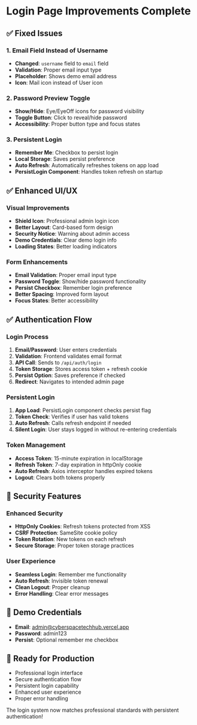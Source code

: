 # Login Page Improvements Complete

## ✅ Fixed Issues

### 1. Email Field Instead of Username
- **Changed**: `username` field to `email` field
- **Validation**: Proper email input type
- **Placeholder**: Shows demo email address
- **Icon**: Mail icon instead of User icon

### 2. Password Preview Toggle
- **Show/Hide**: Eye/EyeOff icons for password visibility
- **Toggle Button**: Click to reveal/hide password
- **Accessibility**: Proper button type and focus states

### 3. Persistent Login
- **Remember Me**: Checkbox to persist login
- **Local Storage**: Saves persist preference
- **Auto Refresh**: Automatically refreshes tokens on app load
- **PersistLogin Component**: Handles token refresh on startup

## ✅ Enhanced UI/UX

### Visual Improvements
- **Shield Icon**: Professional admin login icon
- **Better Layout**: Card-based form design
- **Security Notice**: Warning about admin access
- **Demo Credentials**: Clear demo login info
- **Loading States**: Better loading indicators

### Form Enhancements
- **Email Validation**: Proper email input type
- **Password Toggle**: Show/hide password functionality
- **Persist Checkbox**: Remember login preference
- **Better Spacing**: Improved form layout
- **Focus States**: Better accessibility

## ✅ Authentication Flow

### Login Process
1. **Email/Password**: User enters credentials
2. **Validation**: Frontend validates email format
3. **API Call**: Sends to `/api/auth/login`
4. **Token Storage**: Stores access token + refresh cookie
5. **Persist Option**: Saves preference if checked
6. **Redirect**: Navigates to intended admin page

### Persistent Login
1. **App Load**: PersistLogin component checks persist flag
2. **Token Check**: Verifies if user has valid tokens
3. **Auto Refresh**: Calls refresh endpoint if needed
4. **Silent Login**: User stays logged in without re-entering credentials

### Token Management
- **Access Token**: 15-minute expiration in localStorage
- **Refresh Token**: 7-day expiration in httpOnly cookie
- **Auto Refresh**: Axios interceptor handles expired tokens
- **Logout**: Clears both tokens properly

## 🔐 Security Features

### Enhanced Security
- **HttpOnly Cookies**: Refresh tokens protected from XSS
- **CSRF Protection**: SameSite cookie policy
- **Token Rotation**: New tokens on each refresh
- **Secure Storage**: Proper token storage practices

### User Experience
- **Seamless Login**: Remember me functionality
- **Auto Refresh**: Invisible token renewal
- **Clean Logout**: Proper cleanup
- **Error Handling**: Clear error messages

## 📱 Demo Credentials
- **Email**: admin@cyberspacetechhub.vercel.app
- **Password**: admin123
- **Persist**: Optional remember me checkbox

## 🚀 Ready for Production
- Professional login interface
- Secure authentication flow
- Persistent login capability
- Enhanced user experience
- Proper error handling

The login system now matches professional standards with persistent authentication!
